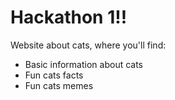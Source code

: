 # Hackathon 1!!

Website about cats, where you'll find:

* Basic information about cats
* Fun cats facts
* Fun cats memes
